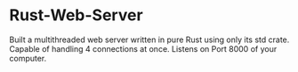 ﻿# Rust-Web-Server
Built a multithreaded web server written in pure Rust using only its std crate.
Capable of handling 4 connections at once. 
Listens on Port 8000 of your computer.
